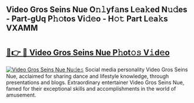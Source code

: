 ## Video Gros Seins Nue O𝚗𝚕yf𝚊ns L𝚎a𝚔ed N𝚞𝚍es - Part-gUq P𝚑𝚘tos Vi𝚍𝚎o - H𝚘𝚝 Part L𝚎a𝚔s VXAMM

# <h2><a href="http://kfc0u2.oniu.top/?m=Video+Gros+Seins+Nue">🔗👉 🔴 Video Gros Seins Nue P𝚑ot𝚘𝚜 V𝚒d𝚎o</a></h2>

[![Video Gros Seins Nue Nu𝚍e𝚜](https://i.imgur.com/0qMVB7G.gif)](http://kfc0u2.oniu.top/?m=Video+Gros+Seins+Nue)
Social media personality Video Gros Seins Nue, acclaimed for sharing dance and lifestyle knowledge, through presentations and blogs. Extraordinary entertainer Video Gros Seins Nue, famed for their exceptional skills and accomplishments in the world of amusement.  
